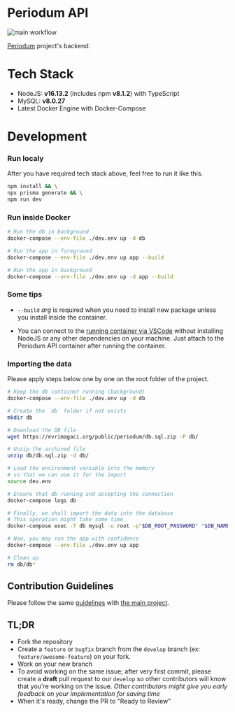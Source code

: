 # Periodum API

![main workflow](https://github.com/evrimagaci/periodum-api/actions/workflows/main.yml/badge.svg)

[Periodum](https://github.com/evrimagaci/periodum) project's backend.

# Tech Stack

- NodeJS: **v16.13.2** (includes npm **v8.1.2**) with TypeScript
- MySQL: **v8.0.27**
- Latest Docker Engine with Docker-Compose

# Development

### Run localy

After you have required tech stack above, feel free to run it like this.

```bash
npm install && \
npx prisma generate && \
npm run dev
```
### Run inside Docker
```bash
# Run the db in background
docker-compose --env-file ./dev.env up -d db

# Run the app in foreground
docker-compose --env-file ./dev.env up app --build

# Run the app in background
docker-compose --env-file ./dev.env up -d app --build
```

### Some tips

- `--build` _arg_ is required when you need to install new package unless you install inside the container.

- You can connect to the [running container via VSCode](https://code.visualstudio.com/docs/remote/containers) without installing NodeJS or any other dependencies on your machine. Just attach to the Periodum API container after running the container.

### Importing the data
Please apply steps below one by one on the root folder of the project.

```bash
# Keep the db container running (background)
docker-compose --env-file ./dev.env up -d db

# Create the `db` folder if not exists
mkdir db

# Download the DB file
wget https://evrimagaci.org/public/periodum/db.sql.zip -P db/

# Unzip the archived file
unzip db/db.sql.zip -d db/

# Load the environment variable into the memory
# so that we can use it for the import
source dev.env

# Ensure that db running and accepting the connection
docker-compose logs db

# Finally, we shall import the data into the database
# This operation might take some time
docker-compose exec -T db mysql -u root -p"$DB_ROOT_PASSWORD" "$DB_NAME" < db/db.sql

# Now, you may run the app with confidence
docker-compose --env-file ./dev.env up app

# Clean up
rm db/db*
```
## Contribution Guidelines
Please follow the same [guidelines](https://github.com/evrimagaci/periodum/blob/main/CONTRIBUTING.md)  with [the main project](https://github.com/evrimagaci/periodum/).

## TL;DR
- Fork the repository
- Create a `feature` or `bugfix` branch from the `develop` branch (ex: `feature/awesome-feature`) on your fork.
- Work on your new branch
- To avoid working on the same issue; after very first commit, please create a **draft** pull request to our `develop` so other contributors will know that you're working on the issue. _Other contributors might give you early feedback on your implementation for saving time_
- When it's ready, change the PR to "Ready to Review"
